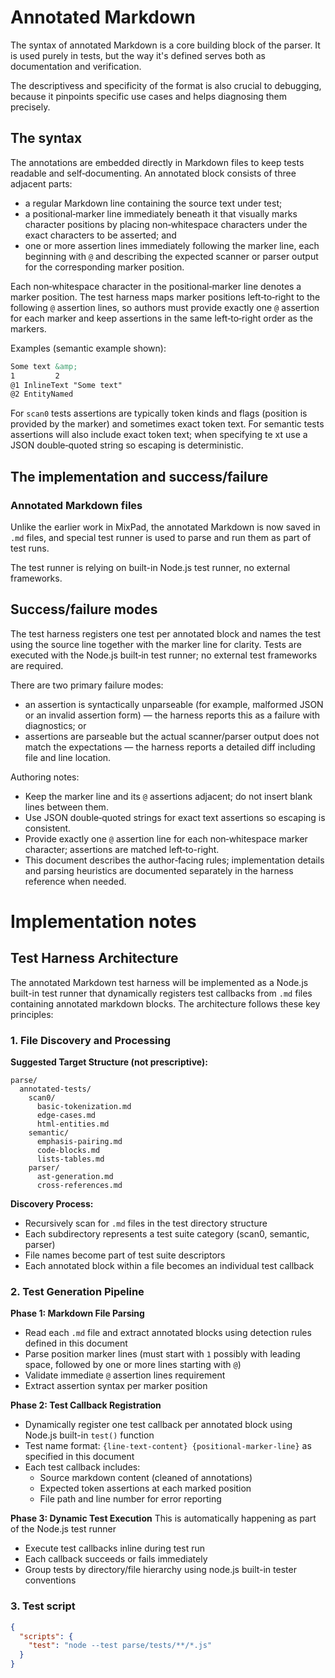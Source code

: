 # Annotated Markdown

The syntax of annotated Markdown is a core building block of the parser. It is used purely in tests, but the way it's defined serves both as documentation and verification.

The descriptivess and specificity of the format is also crucial to debugging, because it pinpoints specific use cases and helps diagnosing them precisely.

## The syntax

The annotations are embedded directly in Markdown files to keep tests readable and self‑documenting. An annotated block consists of three adjacent parts:

- a regular Markdown line containing the source text under test;
- a positional‑marker line immediately beneath it that visually marks character positions by placing non‑whitespace characters under the exact characters to be asserted; and
- one or more assertion lines immediately following the marker line, each beginning with `@` and describing the expected scanner or parser output for the corresponding marker position.

Each non‑whitespace character in the positional‑marker line denotes a marker position. The test harness maps marker positions left‑to‑right to the following `@` assertion lines, so authors must provide exactly one `@` assertion for each marker and keep assertions in the same left‑to‑right order as the markers.

Examples (semantic example shown):

```markdown
Some text &amp;
1         2
@1 InlineText "Some text"
@2 EntityNamed
```

For `scan0` tests assertions are typically token kinds and flags (position is provided by the marker) and sometimes exact token text. For semantic tests assertions will also include exact token text; when specifying te xt use a JSON double‑quoted string so escaping is deterministic.


## The implementation and success/failure

### Annotated Markdown files

Unlike the earlier work in MixPad, the annotated Markdown is now saved in `.md` files, and special test runner is used to parse and run them as part of test runs.

The test runner is relying on built-in Node.js test runner, no external frameworks.

## Success/failure modes

The test harness registers one test per annotated block and names the test using the source line together with the marker line for clarity. Tests are executed with the Node.js built‑in test runner; no external test frameworks are required.

There are two primary failure modes:

- an assertion is syntactically unparseable (for example, malformed JSON or an invalid assertion form) — the harness reports this as a failure with diagnostics; or
- assertions are parseable but the actual scanner/parser output does not match the expectations — the harness reports a detailed diff including file and line location.

Authoring notes:

- Keep the marker line and its `@` assertions adjacent; do not insert blank lines between them.
- Use JSON double‑quoted strings for exact text assertions so escaping is consistent.
- Provide exactly one `@` assertion line for each non‑whitespace marker character; assertions are matched left‑to-right.
- This document describes the author‑facing rules; implementation details and parsing heuristics are documented separately in the harness reference when needed.

# Implementation notes

## Test Harness Architecture

The annotated Markdown test harness will be implemented as a Node.js built-in test runner that dynamically registers test callbacks from `.md` files containing annotated markdown blocks. The architecture follows these key principles:

### 1. File Discovery and Processing

**Suggested Target Structure (not prescriptive):**
```
parse/
  annotated-tests/
    scan0/
      basic-tokenization.md
      edge-cases.md
      html-entities.md
    semantic/
      emphasis-pairing.md
      code-blocks.md
      lists-tables.md
    parser/
      ast-generation.md
      cross-references.md
```

**Discovery Process:**
- Recursively scan for `.md` files in the test directory structure
- Each subdirectory represents a test suite category (scan0, semantic, parser)
- File names become part of test suite descriptors
- Each annotated block within a file becomes an individual test callback

### 2. Test Generation Pipeline

**Phase 1: Markdown File Parsing**
- Read each `.md` file and extract annotated blocks using detection rules defined in this document
- Parse position marker lines (must start with `1` possibly with leading space, followed by one or more lines starting with `@`)
- Validate immediate `@` assertion lines requirement
- Extract assertion syntax per marker position

**Phase 2: Test Callback Registration**
- Dynamically register one test callback per annotated block using Node.js built-in `test()` function
- Test name format: `{line-text-content} {positional-marker-line}` as specified in this document
- Each test callback includes:
  - Source markdown content (cleaned of annotations)
  - Expected token assertions at each marked position
  - File path and line number for error reporting

**Phase 3: Dynamic Test Execution**
This is automatically happening as part of the Node.js test runner
- Execute test callbacks inline during test run
- Each callback succeeds or fails immediately
- Group tests by directory/file hierarchy using node.js built-in tester conventions

### 3. Test script

```json
{
  "scripts": {
    "test": "node --test parse/tests/**/*.js"
  }
}
```
